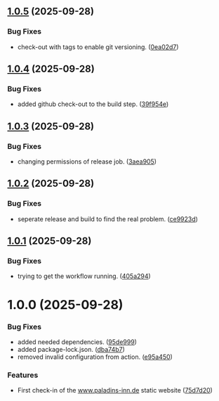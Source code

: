 ## [1.0.5](https://github.com/Paladins-Inn/www-paladins-inn-de/compare/v1.0.4...v1.0.5) (2025-09-28)


### Bug Fixes

* check-out with tags to enable git versioning. ([0ea02d7](https://github.com/Paladins-Inn/www-paladins-inn-de/commit/0ea02d728fc60514088dc661f82eb51ba82247ba))

## [1.0.4](https://github.com/Paladins-Inn/www-paladins-inn-de/compare/v1.0.3...v1.0.4) (2025-09-28)


### Bug Fixes

* added github check-out to the build step. ([39f954e](https://github.com/Paladins-Inn/www-paladins-inn-de/commit/39f954ee19fcec7121684e79cc363f89ecfe5c72))

## [1.0.3](https://github.com/Paladins-Inn/www-paladins-inn-de/compare/v1.0.2...v1.0.3) (2025-09-28)


### Bug Fixes

* changing permissions of release job. ([3aea905](https://github.com/Paladins-Inn/www-paladins-inn-de/commit/3aea9056129d7e97add57d4daa67e57c25430153))

## [1.0.2](https://github.com/Paladins-Inn/www-paladins-inn-de/compare/v1.0.1...v1.0.2) (2025-09-28)


### Bug Fixes

* seperate release and build to find the real problem. ([ce9923d](https://github.com/Paladins-Inn/www-paladins-inn-de/commit/ce9923d4f95591cd35f313892dec2a4bde7f0a0c))

## [1.0.1](https://github.com/Paladins-Inn/www-paladins-inn-de/compare/v1.0.0...v1.0.1) (2025-09-28)


### Bug Fixes

* trying to get the workflow running. ([405a294](https://github.com/Paladins-Inn/www-paladins-inn-de/commit/405a29471a463eae72aeb4719a43359db34722df))

# 1.0.0 (2025-09-28)


### Bug Fixes

* added needed dependencies. ([95de999](https://github.com/Paladins-Inn/www-paladins-inn-de/commit/95de999344b61df6a9382b8880fb2b7aa07a3a4b))
* added package-lock.json. ([dba74b7](https://github.com/Paladins-Inn/www-paladins-inn-de/commit/dba74b70bbb73e11953501d33e72041aeacb528a))
* removed invalid configuration from action. ([e95a450](https://github.com/Paladins-Inn/www-paladins-inn-de/commit/e95a4505778cb21e906d740835a7821ce45d0984))


### Features

* First check-in of the www.paladins-inn.de static website ([75d7d20](https://github.com/Paladins-Inn/www-paladins-inn-de/commit/75d7d20716d5a1d81ba8449b89e9a0d45067ee86))
